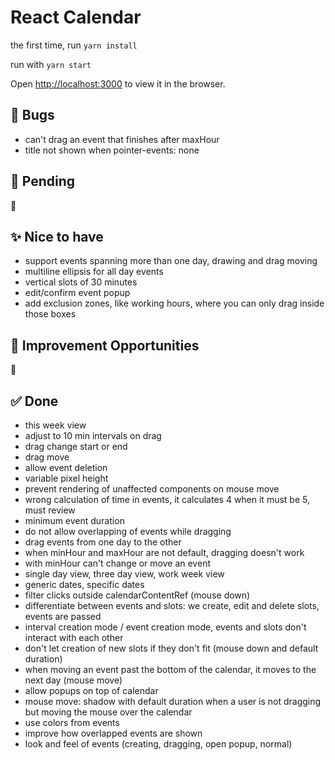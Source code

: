 # React Calendar

the first time, run `yarn install`

run with `yarn start`

Open [http://localhost:3000](http://localhost:3000) to view it in the browser.

## 🐞 Bugs

- can't drag an event that finishes after maxHour
- title not shown when pointer-events: none

## 🚨 Pending

🚫

## ✨ Nice to have

- support events spanning more than one day, drawing and drag moving
- multiline ellipsis for all day events
- vertical slots of 30 minutes
- edit/confirm event popup
- add exclusion zones, like working hours, where you can only drag inside those boxes

## 🚀 Improvement Opportunities

🚫

## ✅ Done

- this week view
- adjust to 10 min intervals on drag
- drag change start or end
- drag move
- allow event deletion
- variable pixel height
- prevent rendering of unaffected components on mouse move
- wrong calculation of time in events, it calculates 4 when it must be 5, must review
- minimum event duration
- do not allow overlapping of events while dragging
- drag events from one day to the other
- when minHour and maxHour are not default, dragging doesn't work
- with minHour can't change or move an event
- single day view, three day view, work week view
- generic dates, specific dates
- filter clicks outside calendarContentRef (mouse down)
- differentiate between events and slots: we create, edit and delete slots, events are passed
- interval creation mode / event creation mode, events and slots don't interact with each other
- don't let creation of new slots if they don't fit (mouse down and default duration)
- when moving an event past the bottom of the calendar, it moves to the next day (mouse move)
- allow popups on top of calendar
- mouse move: shadow with default duration when a user is not dragging but moving the mouse over the calendar
- use colors from events
- improve how overlapped events are shown
- look and feel of events (creating, dragging, open popup, normal)
